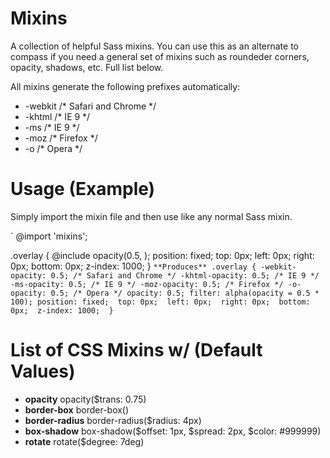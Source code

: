 Mixins
=======

A collection of helpful Sass mixins. You can use this as an alternate to compass if you need a general set of mixins such as roundeder corners, opacity, shadows, etc. Full list below. 

All mixins generate the following prefixes automatically: 

* -webkit /* Safari and Chrome */
* -khtml /* IE 9 */
* -ms /* IE 9 */
* -moz /* Firefox */
* -o /* Opera */


Usage (Example)
========================
Simply import the mixin file and then use like any normal Sass mixin. 

`
@import 'mixins';

.overlay {
	@include opacity(0.5, ); 
	position: fixed; 
	top: 0px; 
	left: 0px; 
	right: 0px; 
	bottom: 0px; 
	z-index: 1000; 
}
`
**Produces**
.overlay {
	-webkit-opacity: 0.5; /* Safari and Chrome */
    -khtml-opacity: 0.5; /* IE 9 */
    -ms-opacity: 0.5; /* IE 9 */
    -moz-opacity: 0.5; /* Firefox */
    -o-opacity: 0.5; /* Opera */
    opacity: 0.5;
    filter: alpha(opacity = 0.5 * 100);
	position: fixed; 
	top: 0px; 
	left: 0px; 
	right: 0px; 
	bottom: 0px; 
	z-index: 1000; 
}
`

List of CSS Mixins w/ (Default Values)
=====================================
* **opacity**  opacity($trans: 0.75)
* **border-box** border-box()
* **border-radius** border-radius($radius: 4px) 
* **box-shadow** box-shadow($offset: 1px, $spread: 2px, $color: #999999) 
* **rotate** rotate($degree: 7deg) 